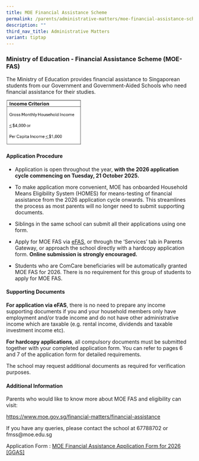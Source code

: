 ```yaml
---
title: MOE Financial Assistance Scheme
permalink: /parents/administrative-matters/moe-financial-assistance-scheme/
description: ""
third_nav_title: Administrative Matters
variant: tiptap
---
```

<h3>Ministry of Education - Financial Assistance Scheme&nbsp;(MOE-FAS)</h3>
<p>The Ministry of Education provides financial assistance to Singaporean
students from our Government and Government-Aided Schools who need financial
assistance for their studies.</p>
<p></p>
<div class="isomer-image-wrapper">
<img style="width: 40%;" height="auto" width="100%" alt="" src="/images/Parents/FAS_updated_22nd_Oct.jpg">
</div>
<h4><strong>Application Procedure</strong></h4>
<p></p>
<ul>
<li>
<p>Application is open throughout the year, <strong>with the 2026 application cycle commencing on Tuesday, 21 October 2025.</strong>
</p>
</li>
<li>
<p>To make application more convenient, MOE has onboarded Household Means
Eligibility System (HOMES) for means-testing of financial assistance from
the 2026 application cycle onwards. This streamlines the process as most
parents will no longer need to submit supporting documents.</p>
</li>
<li>
<p>Siblings in the same school can submit all their applications using one
form.</p>
</li>
<li>
<p>Apply for MOE FAS via <a href="https://form.gov.sg/68b7e92465cd36be287889c6" rel="noopener noreferrer nofollow" target="_blank">eFAS</a>, or through
the ‘Services’ tab in Parents Gateway, or approach the school directly
with a hardcopy application form.&nbsp;<strong>Online submission is strongly encouraged.</strong>
</p>
</li>
<li>
<p>Students who are ComCare beneficiaries will be automatically granted MOE
FAS for 2026. There is no requirement for this group of students to apply
for MOE FAS.</p>
<p></p>
</li>
</ul>
<h4><strong>Supporting Documents</strong></h4>
<p><strong>For application via eFAS</strong>, there is no need to prepare
any income supporting documents if you and your household members only
have employment and/or trade income and do not have other administrative
income which are taxable (e.g. rental income, dividends and taxable investment
income etc).&nbsp;</p>
<p><strong>For hardcopy applications</strong>, all compulsory documents must
be submitted together with your completed application form.&nbsp;You can
refer to pages 6 and 7 of the application form for detailed requirements.</p>
<p>The school may request additional documents as required for verification
purposes.</p>
<p></p>
<h4>Additional Information</h4>
<p>Parents who would like to know more about MOE FAS and eligibility can
visit:</p>
<p><a href="https://www.moe.gov.sg/financial-matters/financial-assistance" rel="noopener noreferrer nofollow" target="_blank">https://www.moe.gov.sg/financial-matters/financial-assistance</a>
</p>
<p>If you have any queries, please contact the school at 67788702 or <a rel="noopener noreferrer nofollow" target="_blank">fmss@moe.edu.sg</a>
</p>
<p>Application Form : <a href="/files/Parents/Admin Matters/MOE_FAS_Application_Form_2026.pdf" rel="noopener nofollow" target="_blank">MOE Financial Assistance Application Form for 2026 [GGAS]</a>
</p>
<p></p>